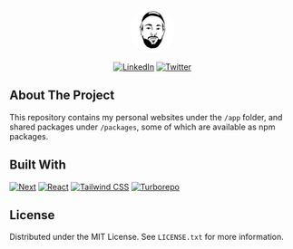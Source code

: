 <!-- PROJECT LOGO -->

<br />
<div align="center">
  <a href="https://github.com/mauricekleine/mozza">
    <img src="images/logo.png" alt="Logo" width="80" height="80" style="background-color: white; border-radius: 50%">
  </a>

  <br />

[![LinkedIn][linkedin-shield]][linkedin-url]
[![Twitter][twitter-shield]][twitter-url]

</div>

<!-- ABOUT THE PROJECT -->

## About The Project

This repository contains my personal websites under the `/app` folder, and shared packages under `/packages`, some of which are available as npm packages.

## Built With

[![Next][Next.js]][Next-url]
[![React][React.js]][React-url]
[![Tailwind CSS][Tailwind]][Tailwind-url]
[![Turborepo][Turborepo]][Turborepo-url]

<!-- LICENSE -->

## License

Distributed under the MIT License. See `LICENSE.txt` for more information.

<!-- MARKDOWN LINKS & IMAGES -->
<!-- https://www.markdownguide.org/basic-syntax/#reference-style-links -->

[issues-shield]: https://img.shields.io/github/issues/mauricekleine/mozza.svg?style=for-the-badge
[issues-url]: https://github.com/mauricekleine/mozza/issues
[license-shield]: https://img.shields.io/github/license/mauricekleine/mozza.svg?style=for-the-badge
[license-url]: https://github.com/mauricekleine/mozza/blob/master/LICENSE.txt
[linkedin-shield]: https://img.shields.io/static/v1?style=for-the-badge&message=LinkedIn&color=0A66C2&logo=LinkedIn&logoColor=FFFFFF&label=
[linkedin-url]: https://www.linkedin.com/in/mauricekleine/
[twitter-shield]: https://img.shields.io/static/v1?style=for-the-badge&message=Twitter&color=1DA1F2&logo=Twitter&logoColor=FFFFFF&label=
[twitter-url]: https://twitter.com/maurice_kleine
[Next.js]: https://img.shields.io/badge/next.js-000000?style=for-the-badge&logo=nextdotjs&logoColor=white
[Next-url]: https://nextjs.org/
[React.js]: https://img.shields.io/badge/React-20232A?style=for-the-badge&logo=react&logoColor=61DAFB
[React-url]: https://reactjs.org/
[Tailwind]: https://img.shields.io/static/v1?style=for-the-badge&message=Tailwind+CSS&color=222222&logo=Tailwind+CSS&logoColor=06B6D4&label=
[Tailwind-url]: https://tailwindcss.com/
[Turborepo]: https://img.shields.io/static/v1?style=for-the-badge&message=Turborepo&color=EF4444&logo=Turborepo&logoColor=FFFFFF&label=
[Turborepo-url]: https://turbo.build/repo
